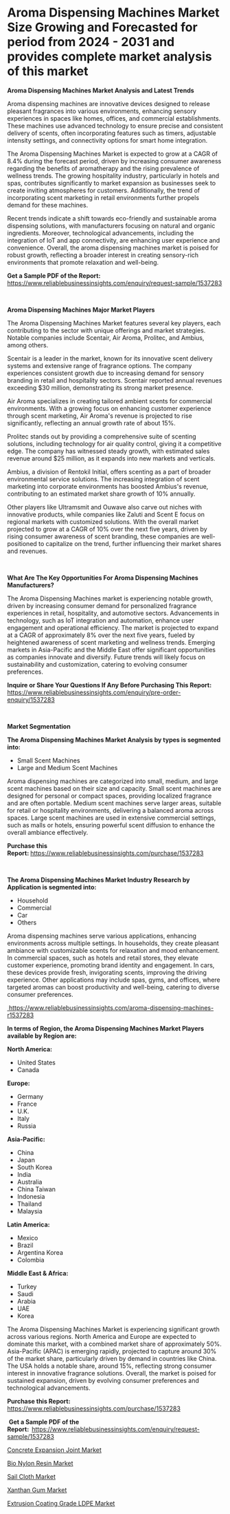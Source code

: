 <p><h1>Aroma Dispensing Machines Market Size Growing and Forecasted for period from 2024 - 2031 and provides complete market analysis of this market</h1></p><p><strong>Aroma Dispensing Machines Market Analysis and Latest Trends</strong></p>
<p><p>Aroma dispensing machines are innovative devices designed to release pleasant fragrances into various environments, enhancing sensory experiences in spaces like homes, offices, and commercial establishments. These machines use advanced technology to ensure precise and consistent delivery of scents, often incorporating features such as timers, adjustable intensity settings, and connectivity options for smart home integration.</p><p>The Aroma Dispensing Machines Market is expected to grow at a CAGR of 8.4% during the forecast period, driven by increasing consumer awareness regarding the benefits of aromatherapy and the rising prevalence of wellness trends. The growing hospitality industry, particularly in hotels and spas, contributes significantly to market expansion as businesses seek to create inviting atmospheres for customers. Additionally, the trend of incorporating scent marketing in retail environments further propels demand for these machines.</p><p>Recent trends indicate a shift towards eco-friendly and sustainable aroma dispensing solutions, with manufacturers focusing on natural and organic ingredients. Moreover, technological advancements, including the integration of IoT and app connectivity, are enhancing user experience and convenience. Overall, the aroma dispensing machines market is poised for robust growth, reflecting a broader interest in creating sensory-rich environments that promote relaxation and well-being.</p></p>
<p><strong>Get a Sample PDF of the Report:&nbsp;</strong> <a href="https://www.reliablebusinessinsights.com/enquiry/request-sample/1537283?utm_campaign=1094&utm_medium=2&utm_source=Github&utm_content=ia&utm_term=10122024&utm_id=aroma-dispensing-machines">https://www.reliablebusinessinsights.com/enquiry/request-sample/1537283</a></p>
<p>&nbsp;</p>
<p><strong>Aroma Dispensing Machines Major Market Players</strong></p>
<p><p>The Aroma Dispensing Machines Market features several key players, each contributing to the sector with unique offerings and market strategies. Notable companies include Scentair, Air Aroma, Prolitec, and Ambius, among others.</p><p>Scentair is a leader in the market, known for its innovative scent delivery systems and extensive range of fragrance options. The company experiences consistent growth due to increasing demand for sensory branding in retail and hospitality sectors. Scentair reported annual revenues exceeding $30 million, demonstrating its strong market presence.</p><p>Air Aroma specializes in creating tailored ambient scents for commercial environments. With a growing focus on enhancing customer experience through scent marketing, Air Aroma's revenue is projected to rise significantly, reflecting an annual growth rate of about 15%. </p><p>Prolitec stands out by providing a comprehensive suite of scenting solutions, including technology for air quality control, giving it a competitive edge. The company has witnessed steady growth, with estimated sales revenue around $25 million, as it expands into new markets and verticals.</p><p>Ambius, a division of Rentokil Initial, offers scenting as a part of broader environmental service solutions. The increasing integration of scent marketing into corporate environments has boosted Ambius's revenue, contributing to an estimated market share growth of 10% annually.</p><p>Other players like Ultramsmit and Ouwave also carve out niches with innovative products, while companies like Zaluti and Scent E focus on regional markets with customized solutions. With the overall market projected to grow at a CAGR of 10% over the next five years, driven by rising consumer awareness of scent branding, these companies are well-positioned to capitalize on the trend, further influencing their market shares and revenues.</p></p>
<p>&nbsp;</p>
<p><strong>What Are The Key Opportunities For Aroma Dispensing Machines Manufacturers?</strong></p>
<p><p>The Aroma Dispensing Machines market is experiencing notable growth, driven by increasing consumer demand for personalized fragrance experiences in retail, hospitality, and automotive sectors. Advancements in technology, such as IoT integration and automation, enhance user engagement and operational efficiency. The market is projected to expand at a CAGR of approximately 8% over the next five years, fueled by heightened awareness of scent marketing and wellness trends. Emerging markets in Asia-Pacific and the Middle East offer significant opportunities as companies innovate and diversify. Future trends will likely focus on sustainability and customization, catering to evolving consumer preferences.</p></p>
<p><strong>Inquire or Share Your Questions If Any Before Purchasing This Report:</strong> <a href="https://www.reliablebusinessinsights.com/enquiry/pre-order-enquiry/1537283?utm_campaign=1094&utm_medium=2&utm_source=Github&utm_content=ia&utm_term=10122024&utm_id=aroma-dispensing-machines">https://www.reliablebusinessinsights.com/enquiry/pre-order-enquiry/1537283</a></p>
<p>&nbsp;</p>
<p><strong>Market Segmentation</strong></p>
<p><strong>The Aroma Dispensing Machines Market Analysis by types is segmented into:</strong></p>
<p><ul><li>Small Scent Machines</li><li>Large and Medium Scent Machines</li></ul></p>
<p><p>Aroma dispensing machines are categorized into small, medium, and large scent machines based on their size and capacity. Small scent machines are designed for personal or compact spaces, providing localized fragrance and are often portable. Medium scent machines serve larger areas, suitable for retail or hospitality environments, delivering a balanced aroma across spaces. Large scent machines are used in extensive commercial settings, such as malls or hotels, ensuring powerful scent diffusion to enhance the overall ambiance effectively.</p></p>
<p><strong>Purchase this Report:&nbsp;</strong><a href="https://www.reliablebusinessinsights.com/purchase/1537283?utm_campaign=1094&utm_medium=2&utm_source=Github&utm_content=ia&utm_term=10122024&utm_id=aroma-dispensing-machines">https://www.reliablebusinessinsights.com/purchase/1537283</a></p>
<p>&nbsp;</p>
<p><strong>The Aroma Dispensing Machines Market Industry Research by Application is segmented into:</strong></p>
<p><ul><li>Household</li><li>Commercial</li><li>Car</li><li>Others</li></ul></p>
<p><p>Aroma dispensing machines serve various applications, enhancing environments across multiple settings. In households, they create pleasant ambiance with customizable scents for relaxation and mood enhancement. In commercial spaces, such as hotels and retail stores, they elevate customer experience, promoting brand identity and engagement. In cars, these devices provide fresh, invigorating scents, improving the driving experience. Other applications may include spas, gyms, and offices, where targeted aromas can boost productivity and well-being, catering to diverse consumer preferences.</p></p>
<p><a href="https://www.reliablebusinessinsights.com/aroma-dispensing-machines-r1537283?utm_campaign=1094&utm_medium=2&utm_source=Github&utm_content=ia&utm_term=10122024&utm_id=aroma-dispensing-machines">&nbsp;https://www.reliablebusinessinsights.com/aroma-dispensing-machines-r1537283</a></p>
<p><strong>In terms of Region, the Aroma Dispensing Machines Market Players available by Region are:</strong></p>
<p>
    <p> <strong> North America: </strong>
        <ul>
            <li>United States</li>
            <li>Canada</li>
        </ul>
        </p> 
    <p> <strong> Europe: </strong>
        <ul>
            <li>Germany</li>
            <li>France</li>
            <li>U.K.</li>
            <li>Italy</li>
            <li>Russia</li>
        </ul>
        </p> 
    <p> <strong> Asia-Pacific: </strong>
        <ul>
            <li>China</li>
            <li>Japan</li>
            <li>South Korea</li>
            <li>India</li>
            <li>Australia</li>
            <li>China Taiwan</li>
            <li>Indonesia</li>
            <li>Thailand</li>
            <li>Malaysia</li>
        </ul>
        </p> 
    <p> <strong> Latin America: </strong>
        <ul>
            <li>Mexico</li>
            <li>Brazil</li>
            <li>Argentina Korea</li>
            <li>Colombia</li>
        </ul>
        </p> 
    <p> <strong> Middle East & Africa: </strong>
        <ul>
            <li>Turkey</li>
            <li>Saudi</li>
            <li>Arabia</li>
            <li>UAE</li>
            <li>Korea</li>
        </ul>
    </p>
    </p>
<p><p>The Aroma Dispensing Machines Market is experiencing significant growth across various regions. North America and Europe are expected to dominate this market, with a combined market share of approximately 50%. Asia-Pacific (APAC) is emerging rapidly, projected to capture around 30% of the market share, particularly driven by demand in countries like China. The USA holds a notable share, around 15%, reflecting strong consumer interest in innovative fragrance solutions. Overall, the market is poised for sustained expansion, driven by evolving consumer preferences and technological advancements.</p></p>
<p><strong>Purchase this Report: </strong><a href="https://www.reliablebusinessinsights.com/purchase/1537283?utm_campaign=1094&utm_medium=2&utm_source=Github&utm_content=ia&utm_term=10122024&utm_id=aroma-dispensing-machines">https://www.reliablebusinessinsights.com/purchase/1537283</a></p>
<p>&nbsp;<strong>Get a Sample PDF of the Report:&nbsp;&nbsp;</strong><a href="https://www.reliablebusinessinsights.com/enquiry/request-sample/1537283?utm_campaign=1094&utm_medium=2&utm_source=Github&utm_content=ia&utm_term=10122024&utm_id=aroma-dispensing-machines">https://www.reliablebusinessinsights.com/enquiry/request-sample/1537283</a></p>
<p><strong></strong></p>
<p><p><a href="https://www.linkedin.com/pulse/c-hannibex-sqmmf?utm_campaign=1094&utm_medium=2&utm_source=Github&utm_content=ia&utm_term=10122024&utm_id=aroma-dispensing-machines">Concrete Expansion Joint Market</a></p><p><a href="https://github.com/indrystar/Market-Research-Report-List-5/blob/main/bio-nylon-resin-market.md?utm_campaign=1094&utm_medium=2&utm_source=Github&utm_content=ia&utm_term=10122024&utm_id=aroma-dispensing-machines">Bio Nylon Resin Market</a></p><p><a href="https://www.linkedin.com/pulse/sail-cloth-market-overview-size-valuation-projected-cagr-12-2ayjf?utm_campaign=1094&utm_medium=2&utm_source=Github&utm_content=ia&utm_term=10122024&utm_id=aroma-dispensing-machines">Sail Cloth Market</a></p><p><a href="https://www.linkedin.com/pulse/global-xanthan-gum-market-opportunities-forecast-period-from-l5lbf?utm_campaign=1094&utm_medium=2&utm_source=Github&utm_content=ia&utm_term=10122024&utm_id=aroma-dispensing-machines">Xanthan Gum Market</a></p><p><a href="https://github.com/macihodgin198888/Market-Research-Report-List-1/blob/main/extrusion-coating-grade-ldpe-market.md?utm_campaign=1094&utm_medium=2&utm_source=Github&utm_content=ia&utm_term=10122024&utm_id=aroma-dispensing-machines">Extrusion Coating Grade LDPE Market</a></p></p>